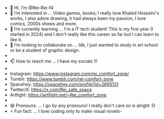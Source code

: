 - 👋 Hi, I’m @Rei-Rei-f4
- 👀 I’m interested in ... Video games, books; I really love Khaled Hosseini's works, I also adore drawing, it had always been my passion, I love comics, 2000s shows and more.
- 🌱 I’m currently learning ... I'm a IT tech student! This is my first year (I started in 2024) and I don't really like this career so far but I can learn to like it.
- 💞️ I’m looking to collaborate on ... Idk, I just wanted to study in art school or be a student of graphic design.
- 
- 📫 How to reach me ... I have my socials !!!
- 
- Instagram: https://www.instagram.com/rei_comfort_zone/
- Tumblr: https://www.tumblr.com/rei-comfort-zone
- Spacehey: https://spacehey.com/profile?id=2695131
- Twitter/X: https://x.com/Rei_safe_space
- Artfight: https://artfight.net/~Rei_comfort_zone
- 
- 😄 Pronouns: ... I go by any pronouns! I really don't care so is alright :D
- ⚡ Fun fact: ... I love coding only to make visual novels-

<!---
Rei-Rei-f4/Rei-Rei-f4 is a ✨ special ✨ repository because its `README.md` (this file) appears on your GitHub profile.
You can click the Preview link to take a look at your changes.
--->
